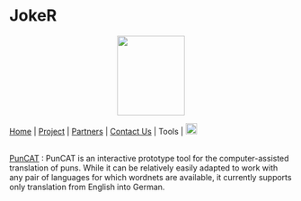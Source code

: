 # JokeR
<p align="center">
  <img src="Joker.png" width="120" height="142">
</p>

 [Home](index) | [Project](project) | [Partners](partners) | [Contact Us](contact) | Tools | [<img src="drapeau FR.png" width="20">](https://motsmachines.github.io/joker/FR/outils.md)
<br>

<br> [PunCAT](https://github.com/OFAI/PunCAT) : PunCAT is an interactive prototype tool for the computer-assisted translation of puns. While it can be relatively easily adapted to work with any pair of languages for which wordnets are available, it currently supports only translation from English into German.
